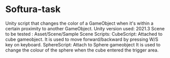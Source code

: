 # Softura-task
Unity script that changes the color of a GameObject when it's within a certain proximity to another GameObject.
Unity version used: 2021.3
Scene to be tested : Asset/Scene/Sample Scene
Scripts: 
CubeScript:
 Attached to cube gameobject.
 It is used to move forward/backward by pressing W/S key on keyboard.
SphereScript:
 Attach to Sphere gameobject
 It is used to change the colour of the sphere when the cube entered the trigger area.


